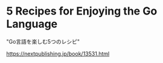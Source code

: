 # 5 Recipes for Enjoying the Go Language

"Go言語を楽しむ5つのレシピ"

https://nextpublishing.jp/book/13531.html
